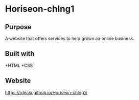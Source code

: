 # Horiseon-chlng1


## Purpose
A website that offers services to help grown an online business.


## Built with 
*HTML
*CSS


## Website
https://rdeaki.github.io/Horiseon-chlng1/
